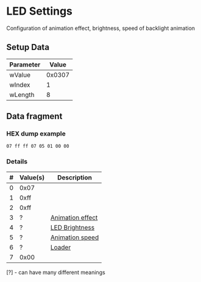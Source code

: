 # LED Settings
Configuration of animation effect, brightness, speed of backlight animation

## Setup Data
| Parameter | Value  |
|-----------|--------|
| wValue    | 0x0307 |
| wIndex    | 1      |
| wLength   | 8      |

## Data fragment

### HEX dump example
```hexdump
07 ff ff 07 05 01 00 00
```

### Details

| # | Value(s) | Description                                |
|---|----------|--------------------------------------------|
| 0 | 0x07     |                                            |
| 1 | 0xff     |                                            |
| 2 | 0xff     |                                            |
| 3 | ?        | [Animation effect](./animation_effects.md) |
| 4 | ?        | [LED Brightness](./led_brightness.md)      |
| 5 | ?        | [Animation speed](./animation_speed.md)    |
| 6 | ?        | [Loader](./loader.md)                      |
| 7 | 0x00     |                                            |

[?] - can have many different meanings

